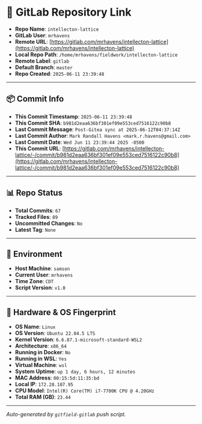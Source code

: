 # 🔗 GitLab Repository Link

- **Repo Name**: `intellecton-lattice`
- **GitLab User**: `mrhavens`
- **Remote URL**: [https://gitlab.com/mrhavens/intellecton-lattice](https://gitlab.com/mrhavens/intellecton-lattice)
- **Local Repo Path**: `/home/mrhavens/fieldwork/intellecton-lattice`
- **Remote Label**: `gitlab`
- **Default Branch**: `master`
- **Repo Created**: `2025-06-11 23:39:48`

---

## 📦 Commit Info

- **This Commit Timestamp**: `2025-06-11 23:39:48`
- **This Commit SHA**: `b981d2eaa636bf301ef09e553ced7516122c90b8`
- **Last Commit Message**: `Post-Gitea sync at 2025-06-12T04:37:14Z`
- **Last Commit Author**: `Mark Randall Havens <mark.r.havens@gmail.com>`
- **Last Commit Date**: `Wed Jun 11 23:39:44 2025 -0500`
- **This Commit URL**: [https://gitlab.com/mrhavens/intellecton-lattice/-/commit/b981d2eaa636bf301ef09e553ced7516122c90b8](https://gitlab.com/mrhavens/intellecton-lattice/-/commit/b981d2eaa636bf301ef09e553ced7516122c90b8)

---

## 📊 Repo Status

- **Total Commits**: `67`
- **Tracked Files**: `89`
- **Uncommitted Changes**: `No`
- **Latest Tag**: `None`

---

## 🧽 Environment

- **Host Machine**: `samson`
- **Current User**: `mrhavens`
- **Time Zone**: `CDT`
- **Script Version**: `v1.0`

---

## 🧬 Hardware & OS Fingerprint

- **OS Name**: `Linux`
- **OS Version**: `Ubuntu 22.04.5 LTS`
- **Kernel Version**: `6.6.87.1-microsoft-standard-WSL2`
- **Architecture**: `x86_64`
- **Running in Docker**: `No`
- **Running in WSL**: `Yes`
- **Virtual Machine**: `wsl`
- **System Uptime**: `up 1 day, 6 hours, 12 minutes`
- **MAC Address**: `00:15:5d:11:35:bd`
- **Local IP**: `172.28.107.95`
- **CPU Model**: `Intel(R) Core(TM) i7-7700K CPU @ 4.20GHz`
- **Total RAM (GB)**: `23.44`

---

_Auto-generated by `gitfield-gitlab` push script._
